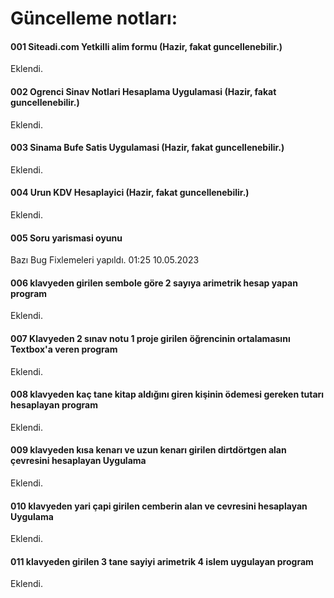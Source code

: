 # Güncelleme notları:


#### 001 Siteadi.com Yetkilli alim formu (Hazir, fakat guncellenebilir.)
Eklendi.

#### 002 Ogrenci Sinav Notlari Hesaplama Uygulamasi (Hazir, fakat guncellenebilir.)
Eklendi.

#### 003 Sinama Bufe Satis Uygulamasi (Hazir, fakat guncellenebilir.)
Eklendi.

#### 004 Urun KDV Hesaplayici (Hazir, fakat guncellenebilir.)
Eklendi.

#### 005 Soru yarismasi oyunu
Bazı Bug Fixlemeleri yapıldı. 01:25 10.05.2023

#### 006 klavyeden girilen sembole göre 2 sayıya arimetrik hesap yapan program
Eklendi.

#### 007 Klavyeden 2 sınav notu 1 proje girilen öğrencinin ortalamasını Textbox'a veren program
Eklendi.

#### 008 klavyeden kaç tane kitap aldığını giren kişinin ödemesi gereken tutarı hesaplayan program
Eklendi.

#### 009  klavyeden kısa kenarı ve uzun kenarı girilen dirtdörtgen alan çevresini hesaplayan Uygulama
Eklendi.

#### 010 klavyeden yari çapi girilen cemberin alan ve cevresini hesaplayan Uygulama
Eklendi.

#### 011 klavyeden girilen 3 tane sayiyi arimetrik 4 islem uygulayan program
Eklendi.